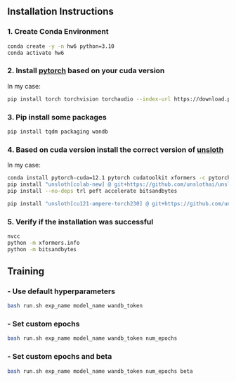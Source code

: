## Installation Instructions

### 1. Create Conda Environment
```bash
conda create -y -n hw6 python=3.10
conda activate hw6
```

### 2. Install [pytorch](https://pytorch.org/get-started/locally/) based on your cuda version
In my case:
```bash
pip install torch torchvision torchaudio --index-url https://download.pytorch.org/whl/cu121
```

### 3. Pip install some packages
```bash
pip install tqdm packaging wandb
```

### 4. Based on cuda version install the correct version of [unsloth](https://github.com/unslothai/unsloth#-installation-instructions)
In my case:
```bash
conda install pytorch-cuda=12.1 pytorch cudatoolkit xformers -c pytorch -c nvidia -c xformers
pip install "unsloth[colab-new] @ git+https://github.com/unslothai/unsloth.git"
pip install --no-deps trl peft accelerate bitsandbytes

pip install "unsloth[cu121-ampere-torch230] @ git+https://github.com/unslothai/unsloth.git"
```
### 5. Verify if the installation was successful
```bash
nvcc
python -m xformers.info
python -m bitsandbytes
```
## Training

### - Use default hyperparameters
```bash
bash run.sh exp_name model_name wandb_token
```
### - Set custom epochs
```bash
bash run.sh exp_name model_name wandb_token num_epochs
```

### - Set custom epochs and beta
```bash
bash run.sh exp_name model_name wandb_token num_epochs beta
```
